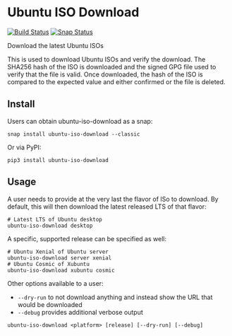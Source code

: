 # Ubuntu ISO Download

[![Build Status](https://travis-ci.org/powersj/ubuntu-iso-download.svg?branch=master)](https://travis-ci.org/powersj/ubuntu-iso-download) [![Snap Status](https://build.snapcraft.io/badge/powersj/ubuntu-iso-download.svg)](https://build.snapcraft.io/user/powersj/ubuntu-iso-download)

Download the latest Ubuntu ISOs

This is used to download Ubuntu ISOs and verify the download. The SHA256 hash of the ISO is downloaded and the signed GPG file used to verify that the file is valid. Once downloaded, the hash of the ISO is compared to the expected value and either confirmed or the file is deleted.

## Install

Users can obtain ubuntu-iso-download as a snap:

```shell
snap install ubuntu-iso-download --classic
```

Or via PyPI:

```shell
pip3 install ubuntu-iso-download
```

## Usage

A user needs to provide at the very last the flavor of ISo to download. By default, this will then download the latest released LTS of that flavor:

```shell
# Latest LTS of Ubuntu desktop
ubuntu-iso-download desktop
```

A specific, supported release can be specified as well:

```shell
# Ubuntu Xenial of Ubuntu server
ubuntu-iso-download server xenial
# Ubuntu Cosmic of Xubuntu
ubuntu-iso-download xubuntu cosmic
```

Other options available to a user:

* `--dry-run` to not download anything and instead show the URL that would be downloaded
* `--debug` provides additional verbose output

```shell
ubuntu-iso-download <platform> [release] [--dry-run] [--debug]
```
